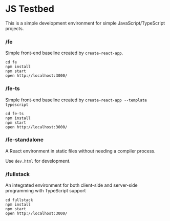 JS Testbed
==========

This is a simple development environment for simple JavaScript/TypeScript projects. 

### /fe

Simple front-end baseline created by `create-react-app`.

```
cd fe
npm install
npm start
open http://localhost:3000/
```

### /fe-ts

Simple front-end baseline created by `create-react-app --template typescript`

```
cd fe-ts
npm install
npm start
open http://localhost:3000/
```

### /fe-standalone

A React environment in static files without needing a compiler process.

Use `dev.html` for development.

### /fullstack

An integrated environment for both client-side and server-side programming with
TypeScript support

```
cd fullstack
npm install
npm start
open http://localhost:3000/
```